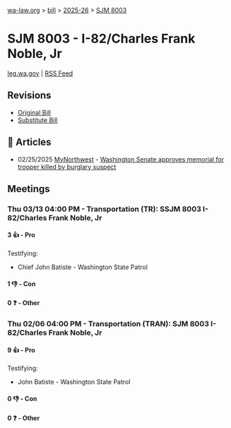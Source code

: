 [wa-law.org](/) > [bill](/bill/) > [2025-26](/bill/2025-26/) > [SJM 8003](/bill/2025-26/sjm/8003/)

# SJM 8003 - I-82/Charles Frank Noble, Jr
[leg.wa.gov](https://app.leg.wa.gov/billsummary?BillNumber=8003&Year=2025&Initiative=false) | [RSS Feed](./rss.xml)

## Revisions
* [Original Bill](1/)
* [Substitute Bill](S/)

## 📰 Articles
* 02/25/2025 [MyNorthwest](/org/mynorthwest/) - [Washington Senate approves memorial for trooper killed by burglary suspect](https://mynorthwest.com/local/washington-senate-approves-memorial-for-trooper-killed-by-burglary-suspect/4052513#:~:text=Senate%20Joint%20Memorial%208003)

## Meetings
### Thu 03/13 04:00 PM - Transportation (TR): SSJM 8003 I-82/Charles Frank Noble, Jr
#### 3 👍 - Pro
Testifying:
* Chief John Batiste - Washington State Patrol

#### 1 👎 - Con

#### 0 ❓ - Other

### Thu 02/06 04:00 PM - Transportation (TRAN): SJM 8003 I-82/Charles Frank Noble, Jr
#### 9 👍 - Pro
Testifying:
* John Batiste - Washington State Patrol

#### 0 👎 - Con

#### 0 ❓ - Other

